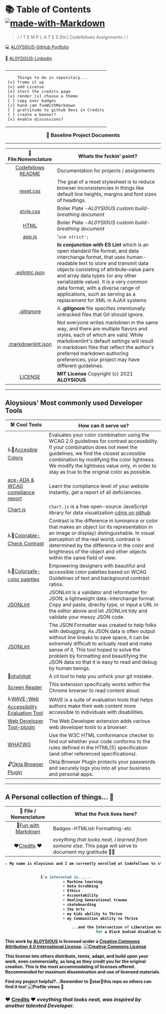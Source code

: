 # 📚 Table of Contents [![made-with-Markdown](https://img.shields.io/badge/Made%20with-Markdown-1f425f.svg)](http://commonmark.org)

> / /  T E M P L A T E S  [for]  Codefellows Assignments / /

💻 [AL0YSI0US-GitHub Portfolio](https://github.com/AL0YSI0US)

💼 [AL0YSI0US-Linkedin](https://www.linkedin.com/in/a-todd-charliemike/)
<table align="right"><tr><td>
<pre>
    Things to do in repository...
[x] frame it up
[x] add License
[x] start the credits page
[x] render [x] choose a theme
[ ] copy over badges
[/] hand-jam funWithMarkdown
[ ] grattitude to github Devs in Credits
[ ] create a banner?
[x] enable discussions?
</pre>
</td></tr></table><br><br>
<br>
<b>
  
<h3 align="center">📁 Baseline Project Documents</h3> 

----

| 💾  File:Nomenclature | Whats the fvckin' point? |
| :-: | - |
| [Codefellows README](codefellowsReadMe.md) | Documentation for projects / assignments |
| [reset.css](cssReset.md) | The goal of a reset stylesheet is to reduce browser inconsistencies in things like default line heights, margins and font sizes of headings‎. |
| [style.css](cssStyle.md) | Boiler Plate -*AL0YSI0US custom build-breathing document* |
| [HTML](html.md) | Boiler Plate -*AL0YSI0US custom build-breathing document* |
| [app.js](js.md) | '`use strict';` |
| [.eslintrc.json](eslintrc-json.md) | **In conjunction with ES Lint** which is an open standard file format, and data interchange format, that uses human-readable text to store and transmit data objects consisting of attribute–value pairs and array data types (or any other serializable value). It is a very common data format, with a diverse range of applications, such as serving as a replacement for XML in AJAX systems |
| [.gitignore](gitignore.md) | A **.gitignore** file specifies intentionally untracked files that Git should ignore. |
| [.markdownlint.json](markdownlint-json.md) | Not everyone writes markdown in the same way, and there are multiple flavors and styles, each of which are valid. While markdownlint's default settings will result in markdown files that reflect the author's preferred markdown authoring preferences, your project may have different guidelines. |
| [LICENSE](license.md) | **MIT License** Copyright (c) 2021 **ALOYSIOUS** |

----

## Aloysious' Most commonly used Developer Tools

| 🛠️ Cool Tools | How can it serve us? |
| - | - |
| ♿🎨[Accesible Colors](https://accessible-colors.com/) | Evaluates your color combination using the WCAG 2.0 guidelines for contrast accessibility. If your combination does not meet the guidelines, we find the closest accessible combination by modifying the color lightness. We modify the lightness value only, in order to stay as true to the original color as possible. |
| [ace-ADA & WCAG compliance report](https://ace.accessibe.com/?utm_feeditemid=&utm_device=c&utm_term=%2Baxe%20%2Baccessibility&utm_source=google&utm_medium=ppc&utm_campaign={utmcampaign}&hsa_cam=9492882453&hsa_grp=97916664233&hsa_mt=b&hsa_src=g&hsa_ad=430994830963&hsa_acc=547-375-0088&hsa_net=adwords&hsa_kw=%2Baxe%20%2Baccessibility&hsa_tgt=kwd-861945164619&hsa_ver=3&utm_feeditemid=&gclid=Cj0KCQiAjKqABhDLARIsABbJrGlTomgpXZHUH8XF3Sg-d3-B66HdS0iVeLyiSrUf1kIKUmXXwYz3NLYaApRaEALw_wcB) | Learn the compliance level of your website instantly, get a report of all deficiencies. |
| [Chart.js](https://cdnjs.com/libraries/Chart.js) | `Chart.js` is a free open-source JavaScript library for data visualization [cdnjs on github](https://github.com/cdnjs?utm_source=cdnjs&utm_medium=cdnjs_link&utm_campaign=cdnjs_about)|
| ♿🎨[Colorable-Check Contrast](https://colorable.jxnblk.com/) | Contrast is the difference in luminance or color that makes an object (or its representation in an image or display) distinguishable. In visual perception of the real world, contrast is determined by the difference in the color and brightness of the object and other objects within the same field of view. |
| ♿🎨[Colorsafe-color palettes](http://colorsafe.co/) | Empowering designers with beautiful and accessible color palettes based on WCAG Guidelines of text and background contrast ratios. |
| [JSONLint](https://jsonlint.com/) | JSONLint is a validator and reformatter for JSON, a lightweight data-interchange format. Copy and paste, directly type, or input a URL in the editor above and let JSONLint tidy and validate your messy JSON code. |
| [JSONLint](https://jsonformatter.curiousconcept.com/#about) | The JSON Formatter was created to help folks with debugging. As JSON data is often output without line breaks to save space, it can be extremely difficult to actually read and make sense of it. This tool hoped to solve the problem by formatting and beautifying the JSON data so that it is easy to read and debug by human beings. |
| 🤣[ohshitgit](https://www.npmjs.com/package/ohshitgit) | A cli tool to help you unfvck your git mistake. |
| [Screen Reader](https://chrome.google.com/webstore/detail/screen-reader/kgejglhpjiefppelpmljglcjbhoiplfn?hl=en) | This extension specifically works within the Chrome browser to read content aloud. |
| ♿[WAVE-Web Accessibility Evaluation Tool](https://wave.webaim.org/) | WAVE is a suite of evaluation tools that helps authors make their web content more accessible to individuals with disabilities. |
| [Web Developer Tool-plugin](https://chrispederick.com/work/web-developer/) | The Web Developer extension adds various web developer tools to a browser.  |
| [WHATWG](https://whatwg.org/validator/) | Use the W3C HTML conformance checker to find out whether your code conforms to the rules defined in the HTML(5) specification (and other referenced specifications). |
| 🔓[Okta Browser Plugin](xxx) | Okta Browser Plugin protects your passwords and securely logs you into all your business and personal apps. |

----

## A Personal collection of things... 📁

| 💾  File / Nomenclature | What the Fvck lives here? |
| :-: | - |
| 🚀[Fun with Markdown](funWithMarkdown.md) | Badges-HTMLish Formatting-etc |
| ❤️[Credits](credits.md) ❤️ | *eveything that looks neat, I learned from somone else.* This page will serve to document my gratitude 🙏🏾 |

````javascript
✏️ My name is Aloysious and I am currently enrolled at Codefellows to study the arts and crafts of JavaScript and Python.

                                         
                I'm interested in......
                          + Machine learning 
                          + Data Scrubbing
                          + Ethics                                      I study the relationship
                          + Accountability                                                
                          + Healing Generational trauma                           between Behavior and Environment
                          + skateboarding
                          + the Arts 
                          + my kids ability to Thrive
                          + my Communities ability to Thrive

                              ...and the Intersection of Liberation and the tech industry 
                                         for a Black bodied disabled humxn such as myself.                                                    
````

This work by <a xmlns:cc="http://creativecommons.org/ns#" href="https://github.com/AL0YSI0US/" property="cc:attributionName" rel="cc:attributionURL">AL0YSI0US</a> is licensed under a <a rel="license" href="http://creativecommons.org/licenses/by/4.0/">Creative Commons Attribution 4.0 International License</a>. <a rel="license" href="http://creativecommons.org/licenses/by/4.0/"><img alt="Creative Commons License" style="border-width:0" src="https://i.creativecommons.org/l/by/4.0/88x31.png" /></a><br />

This license lets others distribute, remix, adapt, and build upon your work, even commercially, as long as they credit you for the original creation. This is the most accommodating of licenses offered. Recommended for maximum dissemination and use of licensed materials.

Find my project helpful?...Remember to 🌟star🌟this repo so others can find it too! ![Profile views](https://gpvc.arturio.dev/AL0YSI0US) 👀

### ❤️ [Credits](credits.md) ❤️ *eveything that looks neat, was inspired by another talented Developer.*

<!--
<pre><code>  
             







                           EDIT CODE HERE




          

                            Remember to 🌟star🌟this repo so others can find it too! 👀  
                        
                                                                 
</code></pre>
-->
